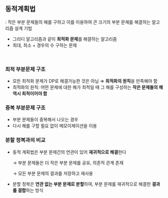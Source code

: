 ## 동적계획법

: 작은 부분 문제들의 해를 구하고 이를 이용하여 큰 크기의 부분 문제를 해결하는 알고리즘 설계 기법

- 그리디 알고리즘과 같이 **최적화 문제**를 해결하는 알고리즘
- 최대, 최소 + 경우의 수 구하는 문제

<br>

### 최적 부분문제 구조

- 모든 최적화 문제가 DP로 해결가능한 것은 아님 ⇒ **최적화의 원칙**을 만족해야 함
- 최적화의 원칙: 어떤 문제에 대한 해가 최적일 때 그 해를 구성하는 **작은 문제들의 해 역시 최적이어야 함**

### 중복 부분문제 구조

- 부분 문제들이 중복해서 나오는 경우
- 다시 해를 구할 필요 없이 메모이제이션을 이용

### 분할 정복과의 비교

- 동적 계획법은 부분 문제간의 연관이 있어 **재귀적으로 해결**한다

    → 부분 문제들은 더 작은 부분 문제를 공유, 의존적 관계 존재

    → 모든 부분 문제의 결과를 저장하고 재사용

- 분할 정복은 **연관 없는 부분 문제로 분할**하여, 부분 문제를 재귀적으로 해결한 **결과를 결합**하는 방식